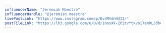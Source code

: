 ```yaml
---
influencerName: "Jeremiah Maestre"
influencerHandle: "@jeremiah.maestre"
livePostLink: "https://www.instagram.com/p/Bv4MVdnHUII/"
postFileLink: "https://lh3.google.com/u/0/d/1nosXk-ZP2tvYtkvoi7emRLJdhedoM3Q5"
---
```

